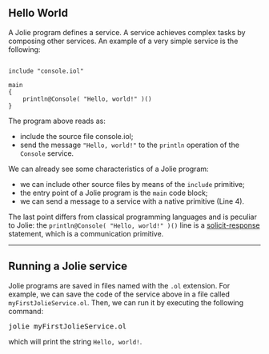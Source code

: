 ## Hello World

A Jolie program defines a service. A service achieves complex tasks by composing other services. An example of a very simple service is the following:

<pre><code class="language-jolie code">
include "console.iol"

main 
{
	println@Console( "Hello, world!" )()
}
</code></pre>

The program above reads as:


- include the source file console.iol;
- send the message `"Hello, world!"` to the `println` operation of the `Console` service.
    
We can already see some characteristics of a Jolie program:

- we can include other source files by means of the `include` primitive;
- the entry point of a Jolie program is the `main` code block;
- we can send a message to a service with a native primitive (Line 4).

The last point differs from classical programming languages and is peculiar to Jolie: the `println@Console( "Hello, world!" )()` line is a [solicit-response](basics/communication_ports.html) statement, which is a communication primitive.

---

## Running a Jolie service

Jolie programs are saved in files named with the `.ol` extension. For example, we can save the code of the service above in a file called `myFirstJolieService.ol`. Then, we can run it by executing the following command:

<kbd>jolie myFirstJolieService.ol</kbd>

which will print the string `Hello, world!`.